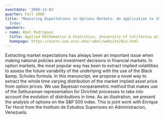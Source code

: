 ```yaml
---
eventdate: '2008-12-03'
quarter: Fall 2008
title: 'Measuring Expectations in Options Markets: An application to the S&amp;P 500
  Index'
speakers:
- name: Abel Rodriguez
  title: Applied Mathematics & Statistics, University of California at Santa Cruz
  homepage: https://users.soe.ucsc.edu/~abel/website/Bio.html
---
```

Extracting market expectations has always been an important issue when making national policies and investment decisions in financial markets. In option markets, the most popular way has been to extract implied volatilities to assess the future variability of the underlying with the use of the Black \&amp; Scholes formula. In this manuscript, we propose a novel way to extract the whole time varying distribution of the market implied asset price from option prices. We use Bayesian nonparametric method that makes use of the Sethuraman representation for Dirichlet processes to take into account the evolution of distributions in time. As an illustration, we present the analysis of options on the S&amp;P 500 index. This is joint work with Enrique Ter Horst from the Instituto de Estudios Superiores en Administracion, Venezuela.